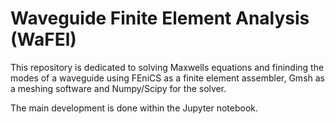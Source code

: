 # Waveguide Finite Element Analysis (WaFEl)
This repository is dedicated to solving Maxwells equations and fininding the modes of a waveguide using FEniCS as a finite element assembler, Gmsh as a meshing software and Numpy/Scipy for the solver.

The main development is done within the Jupyter notebook.
